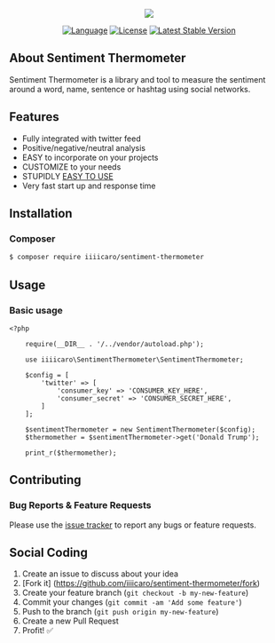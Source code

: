 <p align="center"><img src="https://cdn.rawgit.com/iiiicaro/sentiment-thermometer/30e4f410/logo.png"></p>

<p align="center">
<a href="https://packagist.org/packages/iiiicaro/sentiment-thermometer"><img src="https://img.shields.io/badge/Language-PHP-brightgreen.svg" alt="Language"></a>
<a href="https://packagist.org/packages/iiiicaro/sentiment-thermometer"><img src="https://img.shields.io/badge/License-MIT-blue.svg" alt="License"></a>
<a href="https://packagist.org/packages/iiiicaro/sentiment-thermometer"><img src="https://img.shields.io/badge/Version-1.0-brightgreen.svg" alt="Latest Stable Version"></a>
</p>

## About Sentiment Thermometer
Sentiment Thermometer is a library and tool to measure the sentiment around a word, name, sentence or hashtag using social networks.

## Features

- Fully integrated with twitter feed
- Positive/negative/neutral analysis
- EASY to incorporate on your projects
- CUSTOMIZE to your needs
- STUPIDLY [EASY TO USE](https://github.com/iiiicaro/SentimentThermometer#usage)
- Very fast start up and response time

## Installation

### Composer

```bash
$ composer require iiiicaro/sentiment-thermometer 
```

## Usage

### Basic usage

```
<?php

    require(__DIR__ . '/../vendor/autoload.php');

    use iiiicaro\SentimentThermometer\SentimentThermometer;

    $config = [
        'twitter' => [
            'consumer_key' => 'CONSUMER_KEY_HERE',
            'consumer_secret' => 'CONSUMER_SECRET_HERE',
        ]
    ];

    $sentimentThermometer = new SentimentThermometer($config);
    $thermomether = $sentimentThermometer->get('Donald Trump');
    
    print_r($thermomether);
```

## Contributing

### Bug Reports & Feature Requests

Please use the [issue tracker](https://github.com/iiiicaro/sentiment-thermometer/issues) to report any bugs or feature requests.

## Social Coding

1. Create an issue to discuss about your idea
2. [Fork it] (https://github.com/iiiicaro/sentiment-thermometer/fork)
3. Create your feature branch (`git checkout -b my-new-feature`)
4. Commit your changes (`git commit -am 'Add some feature'`)
5. Push to the branch (`git push origin my-new-feature`)
6. Create a new Pull Request
7. Profit! :white_check_mark:

